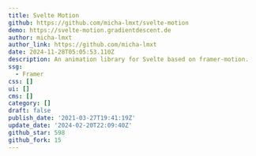 ```yaml
---
title: Svelte Motion
github: https://github.com/micha-lmxt/svelte-motion
demo: https://svelte-motion.gradientdescent.de
author: micha-lmxt
author_link: https://github.com/micha-lmxt
date: 2024-11-28T05:05:53.110Z
description: An animation library for Svelte based on framer-motion.
ssg:
  - Framer
css: []
ui: []
cms: []
category: []
draft: false
publish_date: '2021-03-27T19:41:19Z'
update_date: '2024-02-20T22:09:40Z'
github_star: 598
github_fork: 15
---
```

